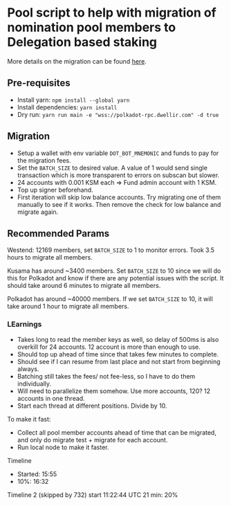# Pool script to help with migration of nomination pool members to Delegation based staking

More details on the migration can be
found [here](https://support.polkadot.network/support/solutions/articles/65000188140-changes-for-nomination-pool-members-and-opengov-participation).

## Pre-requisites

- Install yarn: `npm install --global yarn`
- Install dependencies: `yarn install`
- Dry run: `yarn run main -e "wss://polkadot-rpc.dwellir.com" -d true`

## Migration
- Setup a wallet with env variable `DOT_BOT_MNEMONIC` and funds to pay for the migration fees.
- Set the `BATCH_SIZE` to desired value. A value of 1 would send single transaction which is more transparent to errors on subscan but slower.
- 24 accounts with 0.001 KSM each => Fund admin account with 1 KSM.
- Top up signer beforehand. 
- First iteration will skip low balance accounts. Try migrating one of them manually to see if it works. Then remove the check for low balance and migrate again.

## Recommended Params

Westend: 12169 members, set `BATCH_SIZE` to 1 to monitor errors. Took 3.5 hours to migrate all members.

Kusama has around ~3400 members. Set `BATCH_SIZE` to 10 since we will do this for Polkadot and know if there are any
potential issues with the script. It should take around 6 minutes to migrate all members.

Polkadot has around ~40000 members. If we set `BATCH_SIZE` to 10, it will take around 1 hour to migrate all members.

### LEarnings
- Takes long to read the member keys as well, so delay of 500ms is also overkill for 24 accounts. 12 account is more 
than enough to use.
- Should top up ahead of time since that takes few minutes to complete.
- Should see if I can resume from last place and not start from beginning always.
- Batching still takes the fees/ not fee-less, so I have to do them individually.
- Will need to parallelize them somehow. Use more accounts, 120? 12 accounts in one thread.
- Start each thread at different positions. Divide by 10.

To make it fast:
- Collect all pool member accounts ahead of time that can be migrated, and only do migrate test + migrate for each account.
- Run local node to make it faster.

Timeline
- Started: 15:55
- 10%: 16:32

Timeline 2 (skipped by 732)
start 11:22:44 UTC
21 min: 20%
